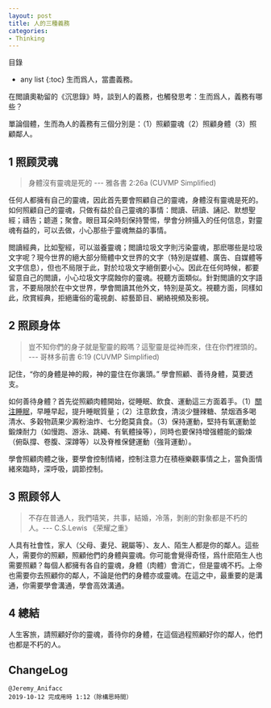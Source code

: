 ```yaml
---
layout: post
title: 人的三種義務
categories:
- Thinking
---
```

目錄 
* any list
{:toc}
生而爲人，當盡義務。

在閲讀奧勒留的《沉思錄》時，談到人的義務，也觸發思考：生而爲人，義務有哪些？

單論個體，生而為人的義務有三個分別是：（1）照顧靈魂（2）照顧身體（3）照顧鄰人。

## 1 照顾灵魂

> 身體沒有靈魂是死的 --- 雅各書 2:26a (CUVMP Simplified)

任何人都擁有自己的靈魂，因此首先要會照顧自己的靈魂，身體沒有靈魂是死的。如何照顧自己的靈魂，只做有益於自己靈魂的事情：閲讀、研讀、誦記、默想聖經；禱告；聼道；聚會。眼目耳朵時刻保持警惕，學會分辨攝入的任何信息，對靈魂有益的，可以去做，小心那些于靈魂無益的事情。

閲讀經典，比如聖經，可以滋養靈魂；閲讀垃圾文字則污染靈魂，那麽哪些是垃圾文字呢？現今世界的絕大部分簡體中文世界的文字（特別是媒體、廣告、自媒體等文字信息），但也不局限于此，對於垃圾文字絕倒要小心。因此在任何時候，都要留意自己的閲讀，小心垃圾文字腐蝕你的靈魂。視聽方面類似。針對閲讀的文字語言，不要局限於在中文世界，學會閲讀其他外文，特別是英文。視聽方面，同樣如此，欣賞經典，拒絕庸俗的電視劇、綜藝節目、網絡視頻及影視。

## 2 照顾身体

> 豈不知你們的身子就是聖靈的殿嗎？這聖靈是從神而來，住在你們裡頭的。 --- 哥林多前書 6:19 (CUVMP Simplified)

記住，“你的身體是神的殿，神的靈住在你裏頭。” 學會照顧、善待身體，莫要透支。

如何善待身體？首先從照顧肉體開始，從睡眠、飲食、運動這三方面着手。（1）[關注睡眠](https://anifacc.github.io/stone/2019/10/03/stanford-sleep-method/)，早睡早起，提升睡眠質量；（2）注意飲食，清淡少鹽辣糖、禁烟酒多喝清水、多穀物蔬果少澱粉油炸、七分飽莫貪食。（3）保持運動，堅持有氧運動並鍛煉耐力（如慢跑、游泳、跳繩、有氧體操等），同時也要保持增强體能的鍛煉（俯臥撐、卷腹、深蹲等）以及脊椎保健運動（強背運動）。

學會照顧肉體之後，要學會控制情緒，控制注意力在積極樂觀事情之上，當負面情緒來臨時，深呼吸，調節控制。

## 3 照顾邻人

> 不存在普通人，我們嘻笑，共事，結婚，冷落，剝削的對象都是不朽的人。--- C.S.Lewis 《荣耀之重》

人具有社會性，家人（父母、妻兒、親屬等）、友人、陌生人都是你的鄰人。這些人，需要你的照顧，照顧他們的身體與靈魂。你可能會覺得奇怪，爲什麽陌生人也需要照顧？每個人都擁有各自的靈魂，身體（肉體）會消亡，但是靈魂不朽。上帝也需要你去照顧你的鄰人，不論是他們的身體亦或靈魂。在這之中，最重要的是溝通，你需要學會溝通，學會高效溝通。

## 4 總結

人生客旅，請照顧好你的靈魂，善待你的身體，在這個過程照顧好你的鄰人，他們也都是不朽的人。

## ChangeLog

```
@Jeremy_Anifacc
2019-10-12 完成用時 1:12（除構思時間）
```